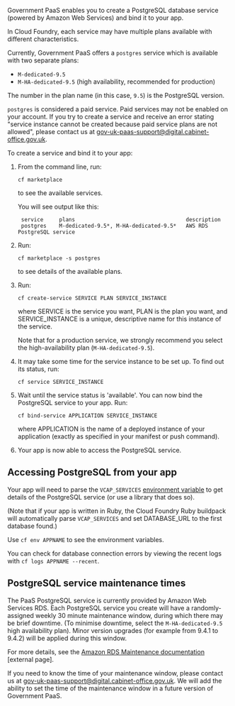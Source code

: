 
Government PaaS enables you to create a PostgreSQL database service (powered by Amazon Web Services) and bind it to your app. 

In Cloud Foundry, each service may have multiple plans available with different characteristics.

Currently, Government PaaS offers a ``postgres`` service which is available with two separate plans: 

* ``M-dedicated-9.5``
* ``M-HA-dedicated-9.5`` (high availability, recommended for production)

The number in the plan name (in this case, ``9.5``) is the PostgreSQL version.

``postgres`` is considered a paid service. Paid services may not be enabled on your account. If you try to create a service and receive an error stating "service instance cannot be created because paid service plans are not allowed", please contact us at [gov-uk-paas-support@digital.cabinet-office.gov.uk](gov-uk-paas-support@digital.cabinet-office.gov.uk).


To create a service and bind it to your app:

1. From the command line, run:  

    ``cf marketplace``  

    to see the available services.

    You will see output like this:

    
        service     plans                                   description
        postgres    M-dedicated-9.5*, M-HA-dedicated-9.5*   AWS RDS PostgreSQL service

2.  Run: 

    ``cf marketplace -s postgres``

    to see details of the available plans.

3. Run: 

    ``cf create-service SERVICE PLAN SERVICE_INSTANCE``

    where SERVICE is the service you want, PLAN is the plan you want, and SERVICE_INSTANCE is a unique, descriptive name for this instance of the service.

    Note that for a production service, we strongly recommend you select the high-availability plan (``M-HA-dedicated-9.5``).

3. It may take some time for the service instance to be set up. To find out its status, run:  

      ``cf service SERVICE_INSTANCE ``


4. Wait until the service status is 'available'. You can now bind the PostgreSQL service to your app. Run:

    ``cf bind-service APPLICATION SERVICE_INSTANCE``

    where APPLICATION is the name of a deployed instance of your application (exactly as specified in your manifest or push command).

5. Your app is now able to access the PostgreSQL service.


## Accessing PostgreSQL from your app

Your app will need to parse the ``VCAP_SERVICES`` [environment variable](/deploying_apps/#environment-variables) to get details of the PostgreSQL service (or use a library that does so).

(Note that if your app is written in Ruby, the Cloud Foundry Ruby buildpack will automatically parse ``VCAP_SERVICES`` and set DATABASE_URL to the first database found.)

Use ``cf env APPNAME`` to see the environment variables.

You can check for database connection errors by viewing the recent logs with ``cf logs APPNAME --recent``.

## PostgreSQL service maintenance times

The PaaS PostgreSQL service is currently provided by Amazon Web Services RDS. Each PostgreSQL service you create will have a randomly-assigned weekly 30 minute maintenance window, during which there may be brief downtime. (To minimise downtime, select the ``M-HA-dedicated-9.5`` high availability plan). Minor version upgrades (for example from 9.4.1 to 9.4.2) will be applied during this window.

For more details, see the [Amazon RDS Maintenance documentation](http://docs.aws.amazon.com/AmazonRDS/latest/UserGuide/USER_UpgradeDBInstance.Maintenance.html) [external page].

If you need to know the time of your maintenance window, please contact us at [gov-uk-paas-support@digital.cabinet-office.gov.uk](gov-uk-paas-support@digital.cabinet-office.gov.uk). We will add the ability to set the time of the maintenance window in a future version of Government PaaS.




